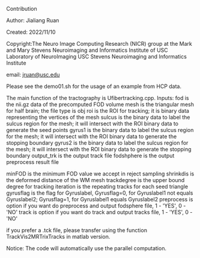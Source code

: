 Contribution

Author: Jialiang Ruan

Created: 2022/11/10

Copyright:The Neuro Image Computing Research (NICR) group at the Mark and Mary Stevens Neuroimaging and Informatics Institute of USC Laboratory of NeuroImaging USC Stevens Neuroimaging and Informatics Institute

email: jruan@usc.edu

Please see the demo01.sh for the usage of an example from HCP data.

The main function of the tractography is Ufibertracking.cpp.
Inputs:
fod is the nii.gz data of the precomputed FOD volume
mesh is the triangular mesh for half brain; the file type is obj
roi is the ROI for tracking; it is binary data representing the vertices of the mesh
sulcus is the binary data to label the sulcus region for the mesh; it will intersect with the ROI binary data to generate the seed points
gyrus1 is the binary data to label the sulcus region for the mesh; it will intersect with the ROI binary data to generate the stopping boundary
gyrus2 is the binary data to label the sulcus region for the mesh; it will intersect with the ROI binary data to generate the stopping boundary
output_trk is the output track file
fodshphere is the output preprocess result file

minFOD is the minimum FOD value we accept in reject sampling
shrinkdis is the deformed distance of the WM mesh
trackdegree is the upper bound degree for tracking 
iteration is the repeating tracks for each seed triangle
gyrusflag is the flag for Gyruslabel, Gyrusflag=0, for Gyruslabel1 not equals Gyruslabel2; Gyrusflag=1, for Gyruslabel1 equals Gyruslabel2
preprocess is option if you want do preprocess and output fodsphere file, 1 - 'YES', 0 - 'NO'
track is option if you want do track and output tracks file, 1 - 'YES', 0 - 'NO'


if you prefer a .tck file, please transfer using the function TrackVis2MRTrixTracks in matlab version.


Notice: The code will automatically use the parallel computation.
